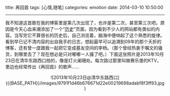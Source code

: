 title: 再回首
tags: [心情,随笔]
categories: emotion
date: 2014-03-10 10:50:00

---

<script type="text/javascript" src="http://www.xiami.com/widget/player-single?uid=0&sid=36454&mode=js"></script>

我不知道这首歌在我的博客里是第几次出现了，也许是第二次，甚至第三次吧。原因是今天心血来潮添加了一个“[历史](http://haomwei.com/history)”页面，因为看到不少人的网站都有类似的内容。当写完它不算很长的历史后，自己浏览着，脑海中便响起了这个熟悉的旋律。看到早已记不清内容的出自我手的日志，想起最早可以追溯到09年的那个夭折的博客，还有曾一度跟我一起把它变成基友空间的李杨。（那个曾经热衷于嘱文的骚货，到哪里去了？现在想必是只对嘟嘟一人骚了吧。）下面这张照片是2013年10月23日在清华东路西口拍的，像是灯火阑珊处。每次路过那里叫做赛乐堡的KTV，里边也经常传出《再回首》的歌声……

<center>![2013年10月23日@清华东路西口]({{BASE_PATH}}/images/9791f1d46b676671d22e00219698adabf8f3ff93.jpg)</center>
